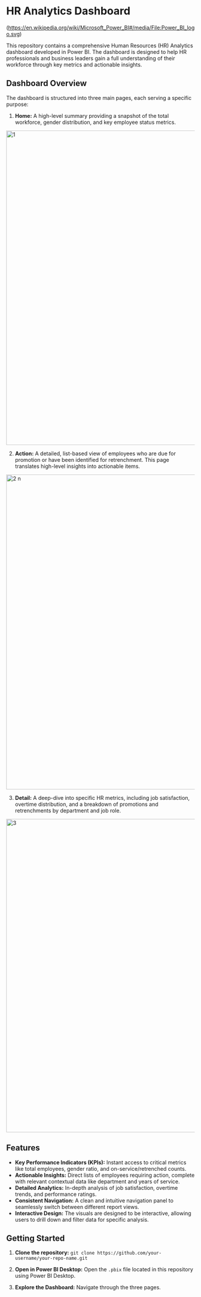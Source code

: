 # HR Analytics Dashboard

(https://en.wikipedia.org/wiki/Microsoft_Power_BI#/media/File:Power_BI_logo.svg)

This repository contains a comprehensive Human Resources (HR) Analytics dashboard developed in Power BI. The dashboard is designed to help HR professionals and business leaders gain a full understanding of their workforce through key metrics and actionable insights.

## Dashboard Overview

The dashboard is structured into three main pages, each serving a specific purpose:

1.  **Home:** A high-level summary providing a snapshot of the total workforce, gender distribution, and key employee status metrics.
   
<img width="1513" height="841" alt="1" src="https://github.com/user-attachments/assets/a2e395e1-7c1a-421b-bcbc-5a662c409968" />

2.  **Action:** A detailed, list-based view of employees who are due for promotion or have been identified for retrenchment. This page translates high-level insights into actionable items. 

<img width="1518" height="842" alt="2 n" src="https://github.com/user-attachments/assets/701eccf8-6aa9-42e3-b8d3-a2b0975e2481" />

3.  **Detail:** A deep-dive into specific HR metrics, including job satisfaction, overtime distribution, and a breakdown of promotions and retrenchments by department and job role. 

<img width="1522" height="838" alt="3" src="https://github.com/user-attachments/assets/58e71e39-c048-4605-8261-f844d3174843" />


## Features

* **Key Performance Indicators (KPIs):** Instant access to critical metrics like total employees, gender ratio, and on-service/retrenched counts.
* **Actionable Insights:** Direct lists of employees requiring action, complete with relevant contextual data like department and years of service.
* **Detailed Analytics:** In-depth analysis of job satisfaction, overtime trends, and performance ratings.
* **Consistent Navigation:** A clean and intuitive navigation panel to seamlessly switch between different report views.
* **Interactive Design:** The visuals are designed to be interactive, allowing users to drill down and filter data for specific analysis.

## Getting Started

1.  **Clone the repository:**
    `git clone https://github.com/your-username/your-repo-name.git`

2.  **Open in Power BI Desktop:**
    Open the `.pbix` file located in this repository using Power BI Desktop.

3.  **Explore the Dashboard:**
    Navigate through the three pages.

